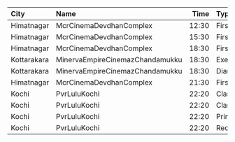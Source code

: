 | City        | Name                            |  Time | Type        | Price | Capacity | Booked |
| :---------- | :------------------------------ | ----: | :---------- | ----: | -------: | -----: |
| Himatnagar  | McrCinemaDevdhanComplex         | 12:30 | FirstClass  |  120₹ |       85 |     67 |
| Himatnagar  | McrCinemaDevdhanComplex         | 15:30 | FirstClass  |  120₹ |       85 |     67 |
| Himatnagar  | McrCinemaDevdhanComplex         | 18:30 | FirstClass  |  120₹ |       85 |     67 |
| Kottarakara | MinervaEmpireCinemazChandamukku | 18:30 | Executive   |  200₹ |       13 |      0 |
| Kottarakara | MinervaEmpireCinemazChandamukku | 18:30 | Diamond     |  140₹ |      210 |    104 |
| Himatnagar  | McrCinemaDevdhanComplex         | 21:30 | FirstClass  |  120₹ |       85 |     67 |
| Kochi       | PvrLuluKochi                    | 22:20 | Classic     |  140₹ |       39 |     22 |
| Kochi       | PvrLuluKochi                    | 22:20 | ClassicPlus |  160₹ |       91 |     69 |
| Kochi       | PvrLuluKochi                    | 22:20 | Prime       |  190₹ |       64 |     41 |
| Kochi       | PvrLuluKochi                    | 22:20 | Recliner    |  350₹ |        9 |      4 |